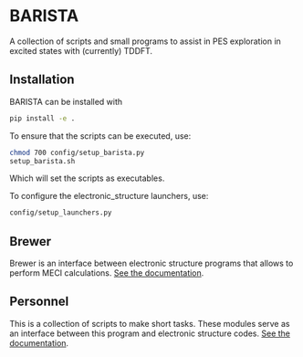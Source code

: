 # BARISTA 

A collection of scripts and small programs to assist in PES exploration in excited states with (currently) TDDFT.

## Installation
BARISTA can be installed with 

```bash
pip install -e . 
```

To ensure that the scripts can be executed, use:
```Bash
chmod 700 config/setup_barista.py
setup_barista.sh
```
Which will set the scripts as executables.

To configure the electronic_structure launchers, use:
```bash
config/setup_launchers.py
```

## Brewer
Brewer is an interface between electronic structure programs that allows to perform MECI calculations. [See the documentation](https://github.com/matarabadanf/BARISTA/blob/main/docs/Brewer.md). 

## Personnel
This is a collection of scripts to make short tasks. These modules serve as an interface between this program and electronic structure codes. [See the documentation](https://github.com/matarabadanf/BARISTA/blob/main/docs/Personnel.md).
